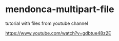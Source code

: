# mendonca-multipart-file
tutorial with files from youtube channel 

https://www.youtube.com/watch?v=gdbtue48z2E
